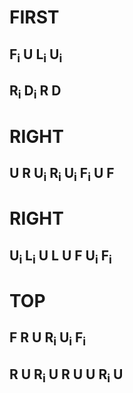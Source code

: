 # FIRST

## F<sub>i</sub> U L<sub>i</sub> U<sub>i</sub>
## R<sub>i</sub> D<sub>i</sub> R D 

# RIGHT
## U R U<sub>i</sub> R<sub>i</sub> U<sub>i</sub> F<sub>i</sub> U F

# RIGHT
## U<sub>i</sub> L<sub>i</sub> U L U F U<sub>i</sub> F<sub>i</sub> 

# TOP
## F R U R<sub>i</sub> U<sub>i</sub> F<sub>i</sub> 

## R U R<sub>i</sub> U R U U R<sub>i</sub> U